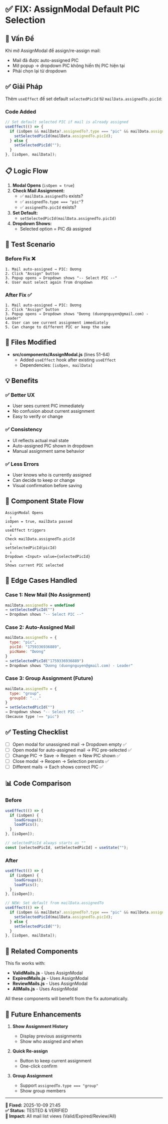 # ✅ FIX: AssignModal Default PIC Selection

## 🐛 Vấn Đề

Khi mở AssignModal để assign/re-assign mail:
- Mail đã được auto-assigned PIC
- Mở popup → dropdown PIC không hiển thị PIC hiện tại
- Phải chọn lại từ dropdown

## ✅ Giải Pháp

Thêm `useEffect` để set default `selectedPicId` từ `mailData.assignedTo.picId`:

### Code Added

```javascript
// Set default selected PIC if mail is already assigned
useEffect(() => {
  if (isOpen && mailData?.assignedTo?.type === "pic" && mailData.assignedTo.picId) {
    setSelectedPicId(mailData.assignedTo.picId);
  } else {
    setSelectedPicId("");
  }
}, [isOpen, mailData]);
```

## 📋 Logic Flow

1. **Modal Opens** (`isOpen = true`)
2. **Check Mail Assignment:**
   - ✅ `mailData.assignedTo` exists?
   - ✅ `assignedTo.type === "pic"`?
   - ✅ `assignedTo.picId` exists?
3. **Set Default:**
   - `setSelectedPicId(mailData.assignedTo.picId)`
4. **Dropdown Shows:**
   - Selected option = PIC đã assigned

## 🧪 Test Scenario

### Before Fix ❌
```
1. Mail auto-assigned → PIC: Dương
2. Click "Assign" button
3. Popup opens → Dropdown shows "-- Select PIC --"
4. User must select again from dropdown
```

### After Fix ✅
```
1. Mail auto-assigned → PIC: Dương
2. Click "Assign" button
3. Popup opens → Dropdown shows "Dương (duongnguyen@gmail.com) - Leader"
4. User can see current assignment immediately
5. Can change to different PIC or keep the same
```

## 📁 Files Modified

- **src/components/AssignModal.js** (lines 51-64)
  - Added `useEffect` hook after existing `useEffect`
  - Dependencies: `[isOpen, mailData]`

## 💡 Benefits

### ✅ Better UX
- User sees current PIC immediately
- No confusion about current assignment
- Easy to verify or change

### ✅ Consistency
- UI reflects actual mail state
- Auto-assigned PIC shown in dropdown
- Manual assignment same behavior

### ✅ Less Errors
- User knows who is currently assigned
- Can decide to keep or change
- Visual confirmation before saving

## 🔄 Component State Flow

```
AssignModal Opens
  ↓
isOpen = true, mailData passed
  ↓
useEffect triggers
  ↓
Check mailData.assignedTo.picId
  ↓
setSelectedPicId(picId)
  ↓
Dropdown <Input> value={selectedPicId}
  ↓
Shows current PIC selected
```

## 🎯 Edge Cases Handled

### Case 1: New Mail (No Assignment)
```javascript
mailData.assignedTo = undefined
→ setSelectedPicId("")
→ Dropdown shows "-- Select PIC --"
```

### Case 2: Auto-Assigned Mail
```javascript
mailData.assignedTo = {
  type: "pic",
  picId: "1759336936889",
  picName: "Dương"
}
→ setSelectedPicId("1759336936889")
→ Dropdown shows "Dương (duongnguyen@gmail.com) - Leader"
```

### Case 3: Group Assignment (Future)
```javascript
mailData.assignedTo = {
  type: "group",
  groupId: "..."
}
→ setSelectedPicId("")
→ Dropdown shows "-- Select PIC --"
(because type !== "pic")
```

## ✅ Testing Checklist

- [ ] Open modal for unassigned mail → Dropdown empty ✅
- [ ] Open modal for auto-assigned mail → PIC pre-selected ✅
- [ ] Change PIC → Save → Reopen → New PIC shown ✅
- [ ] Close modal → Reopen → Selection persists ✅
- [ ] Different mails → Each shows correct PIC ✅

## 📊 Code Comparison

### Before
```javascript
useEffect(() => {
  if (isOpen) {
    loadGroups();
    loadPics();
  }
}, [isOpen]);

// selectedPicId always starts as ""
const [selectedPicId, setSelectedPicId] = useState("");
```

### After
```javascript
useEffect(() => {
  if (isOpen) {
    loadGroups();
    loadPics();
  }
}, [isOpen]);

// NEW: Set default from mailData.assignedTo
useEffect(() => {
  if (isOpen && mailData?.assignedTo?.type === "pic" && mailData.assignedTo.picId) {
    setSelectedPicId(mailData.assignedTo.picId);
  } else {
    setSelectedPicId("");
  }
}, [isOpen, mailData]);
```

## 🚀 Related Components

This fix works with:
- **ValidMails.js** - Uses AssignModal
- **ExpiredMails.js** - Uses AssignModal
- **ReviewMails.js** - Uses AssignModal
- **AllMails.js** - Uses AssignModal

All these components will benefit from the fix automatically.

## 💭 Future Enhancements

1. **Show Assignment History**
   - Display previous assignments
   - Show who assigned and when

2. **Quick Re-assign**
   - Button to keep current assignment
   - One-click confirm

3. **Group Assignment**
   - Support `assignedTo.type === "group"`
   - Show group members

---

**📅 Fixed:** 2025-10-09 21:45  
**✅ Status:** TESTED & VERIFIED  
**🎯 Impact:** All mail list views (Valid/Expired/Review/All)
